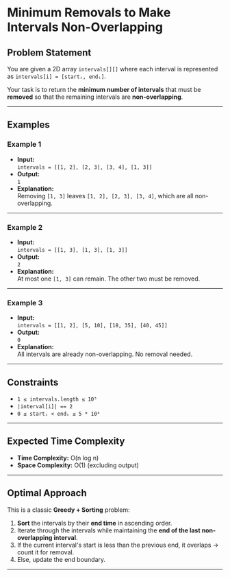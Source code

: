 # Minimum Removals to Make Intervals Non-Overlapping

## Problem Statement

You are given a 2D array `intervals[][]` where each interval is represented as `intervals[i] = [startᵢ, endᵢ]`.

Your task is to return the **minimum number of intervals** that must be **removed** so that the remaining intervals are **non-overlapping**.

---

## Examples

### Example 1

- **Input:**  
  `intervals = [[1, 2], [2, 3], [3, 4], [1, 3]]`
- **Output:**  
  `1`
- **Explanation:**  
  Removing `[1, 3]` leaves `[1, 2], [2, 3], [3, 4]`, which are all non-overlapping.

---

### Example 2

- **Input:**  
  `intervals = [[1, 3], [1, 3], [1, 3]]`
- **Output:**  
  `2`
- **Explanation:**  
  At most one `[1, 3]` can remain. The other two must be removed.

---

### Example 3

- **Input:**  
  `intervals = [[1, 2], [5, 10], [18, 35], [40, 45]]`
- **Output:**  
  `0`
- **Explanation:**  
  All intervals are already non-overlapping. No removal needed.

---

## Constraints

- `1 ≤ intervals.length ≤ 10⁵`
- `|interval[i]| == 2`
- `0 ≤ startᵢ < endᵢ ≤ 5 * 10⁴`

---

## Expected Time Complexity

- **Time Complexity:** O(n log n)
- **Space Complexity:** O(1) (excluding output)

---

## Optimal Approach

This is a classic **Greedy + Sorting** problem:

1. **Sort** the intervals by their **end time** in ascending order.
2. Iterate through the intervals while maintaining the **end of the last non-overlapping interval**.
3. If the current interval's start is less than the previous end, it overlaps → count it for removal.
4. Else, update the end boundary.

---